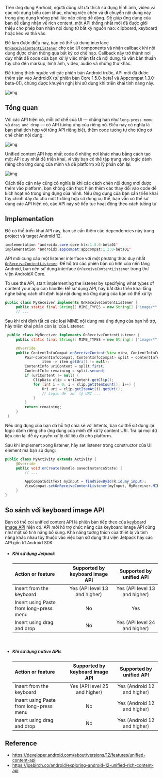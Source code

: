 Trên ứng dụng Android, người dùng rất ưa thích sử dụng hình ảnh, video và các nội dung biểu cảm khác, nhưng việc chèn và di chuyển nội dung này trong ứng dụng không phải lúc nào cũng dễ dàng. Để giúp ứng dụng của bạn dễ dàng nhận về rich content, một API thống nhất mới đã được giới thiệu cho phép bạn nhận nội dung từ bất kỳ nguồn nào: clipboard, keyboard hoặc kéo và thả vào.

Để làm được điều này, bạn có thể sử dụng interface  [`OnReceiveContentListener`](https://developer.android.com/reference/android/view/OnReceiveContentListener) cho các UI components và nhận callback khi nội dung được chèn thông qua bất kỳ cơ chế nào. Callback này trở thành nơi duy nhất để code của bạn xử lý việc nhận tất cả nội dung, từ văn bản thuần túy cho đến markup, hình ảnh, video,  audio và những thứ khác.

Để tương thích ngược với các phiên bản Android trước, API mới đã được thêm sẵn vào AndroidX (từ phiên bản Core 1.5.0-beta1 và Appcompat 1.3.0-beta-01), chúng được khuyến nghị khi sử dụng khi triển khai tính năng này.

![img](https://developer.android.com/about/versions/12/images/copy-paste-drag-and-drop-in-split-screen.gif)


## Tổng quan

Với các API hiện có, mỗi cơ chế của UI — chẳng hạn như `long-press menu` và `drag and drop` — có API tương ứng của riêng nó. Điều này có nghĩa là bạn phải tích hợp với từng API riêng biệt, thêm code tương tự cho từng cơ chế chèn nội dung:

![img](https://developer.android.com/about/versions/12/images/required-apis-before.svg)

Unified content API hợp nhất code ở những nơi khác nhau bằng cách tạo một API duy nhất để triển khai, vì vậy bạn có thể tập trung vào logic dành riêng cho ứng dụng của mình và để platform xử lý phần còn lại:

![img](https://developer.android.com/about/versions/12/images/required-apis-after.svg)

Cách tiếp cận này cũng có nghĩa là khi các cách chèn nội dung mới được thêm vào platform, bạn không cần thực hiện thêm các thay đổi vào code để kích hoạt nó trong ứng dụng của mình. Nếu ứng dụng của bạn cần triển khai tùy chỉnh đầy đủ cho một trường hợp sử dụng cụ thể, bạn vẫn có thể sử dụng các API hiện có, các API này sẽ tiếp tục hoạt động theo cách tương tự.

## Implementation

Để có thể triển khai API này, bạn sẽ cần thêm các dependencies này trong project và target Android 12.

```java
implementation 'androidx.core:core-ktx:1.5.0-beta01'
implementation 'androidx.appcompat:appcompat:1.3.0-beta01'
```

API mới cung cấp một listener interface với một phương thức duy nhất [`OnReceiveContentListener`](https://developer.android.com/reference/android/view/OnReceiveContentListener). Để hỗ trợ các phiên bản cũ hơn của nền tảng Android, bạn nên sử dụng interface `OnReceiveContentListener` trong thư viện AndroidX Core.

To use the API, start implementing the listener by specifying what types of content your app can handle:
Để sử dụng API, hãy bắt đầu triển khai lắng nghe bằng cách chỉ định loại nội dung mà ứng dụng của bạn có thể xử lý:

```java
public class MyReceiver implements OnReceiveContentListener {
     public static final String[] MIME_TYPES = new String[] {"image/*", "video/*"};
     // ...
```

Sau khi chỉ định tất cả các loại MIME nội dung mà ứng dụng của bạn hỗ trợ, hãy triển khai phần còn lại của Listener:

```java
 public class MyReceiver implements OnReceiveContentListener {
     public static final String[] MIME_TYPES = new String[] {"image/*", "video/*"};

     @Override
     public ContentInfoCompat onReceiveContent(View view, ContentInfoCompat contentInfo) {
         Pair<ContentInfoCompat, ContentInfoCompat> split = contentInfo.partition(
                 item -> item.getUri() != null);
         ContentInfo uriContent = split.first;
         ContentInfo remaining = split.second;
         if (uriContent != null) {
             ClipData clip = uriContent.getClip();
             for (int i = 0; i < clip.getItemCount(); i++) {
                 Uri uri = clip.getItemAt(i).getUri();
                 // Logic để xử lý URI ...
             }
         }
         return remaining;
     }
 }
```

Nếu ứng dụng của bạn đã hỗ trợ chia sẻ với Intents, bạn có thể sử dụng lại logic dành riêng cho ứng dụng của mình để xử lý content URI. Trả lại mọi dữ liệu còn lại để ủy quyền xử lý dữ liệu đó cho platform.

Sau khi implement xong listener, hãy set listener trong constructor của UI element mà bạn sử dụng:

```java
public class MyActivity extends Activity {
     @Override
     public void onCreate(Bundle savedInstanceState) {
         // ...

         AppCompatEditText myInput = findViewById(R.id.my_input);
         ViewCompat.setOnReceiveContentListener(myInput, MyReceiver.MIME_TYPES, new MyReceiver());
     }
}
```

## So sánh với keyboard image API

Bạn có thể coi unified content API là phiên bản tiếp theo của [keyboard image API](https://developer.android.com/guide/topics/text/image-keyboard) hiện có. API mới hỗ trợ chức năng của keyboard image API cũng như một số tính năng bổ sung. Khả năng tương thích của thiết bị và tính năng khác nhau tùy thuộc vào việc bạn sử dụng thư viện Jetpack hay các API gốc từ Android SDK.

- ##### Khi sử dụng Jetpack

    | Action or feature                       | Supported by keyboard image API |   Supported by unified API    |
    | :-------------------------------------- | :-----------------------------: | :---------------------------: |
    | Insert from the keyboard                |  Yes (API level 13 and higher)  | Yes (API level 13 and higher) |
    | Insert using Paste from long-press menu |               No                |              Yes              |
    | Insert using drag and drop              |               No                | Yes (API level 24 and higher) |

<br>

- ##### Khi sử dụng native APIs

    | Action or feature                       | Supported by keyboard image API |  Supported by unified API   |
    | :-------------------------------------- | :-----------------------------: | :-------------------------: |
    | Insert from the keyboard                |  Yes (API level 25 and higher)  | Yes (Android 12 and higher) |
    | Insert using Paste from long-press menu |               No                | Yes (Android 12 and higher) |
    | Insert using drag and drop              |               No                | Yes (Android 12 and higher) |

## Reference

- https://developer.android.com/about/versions/12/features/unified-content-api
- https://joebirch.co/android/exploring-android-12-unified-rich-content-api